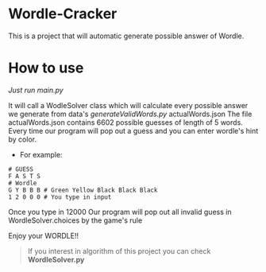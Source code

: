 # Wordle-Cracker
This is a project that will automatic generate possible answer of Wordle.


# How to use
*Just run main.py*

It will call a WodleSolver class which will calculate every possible answer we generate from data's *generateValidWords.py* actualWords.json
The file actualWords.json contains 6602 possible guesses of length of 5 words.
Every time our program will pop out a guess and you can enter wordle's hint by color.

* For example:
```
# GUESS
F A S T S
# Wordle
G Y B B B # Green Yellow Black Black Black
1 2 0 0 0 # You type in input
```
Once you type in 12000
Our program will pop out all invalid guess in WordleSolver.choices by the game's rule

Enjoy your WORDLE!!

> If you interest in algorithm of this project you can check **WordleSolver.py**